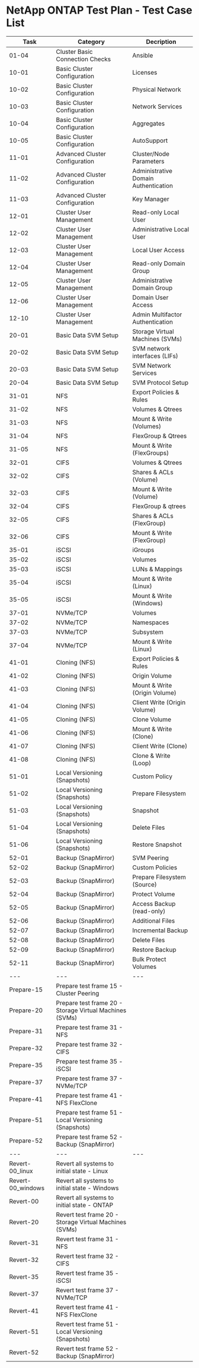 # NetApp ONTAP Test Plan - Test Case List

| Task	| Category                          | Decription                            |
| ---   | ---                               | ---                                   |
| 01-04 | Cluster Basic Connection Checks	| Ansible                               |
| 10-01 | Basic Cluster Configuration	    | Licenses                              |
| 10-02 | Basic Cluster Configuration	    | Physical Network                      |
| 10-03 | Basic Cluster Configuration	    | Network Services                      |
| 10-04 | Basic Cluster Configuration	    | Aggregates                            |
| 10-05 | Basic Cluster Configuration	    | AutoSupport                           |
| 11-01 | Advanced Cluster Configuration	| Cluster/Node Parameters               |
| 11-02 | Advanced Cluster Configuration	| Administrative Domain Authentication  |
| 11-03 | Advanced Cluster Configuration	| Key Manager                           |
| 12-01 | Cluster User Management	        | Read-only Local User                  |
| 12-02 | Cluster User Management	        | Administrative Local User             |
| 12-03 | Cluster User Management	        | Local User Access                     |
| 12-04 | Cluster User Management	        | Read-only Domain Group                |
| 12-05 | Cluster User Management	        | Administrative Domain Group           |
| 12-06 | Cluster User Management	        | Domain User Access                    |
| 12-10 | Cluster User Management	        | Admin Multifactor Authentication      |
| 20-01 | Basic Data SVM Setup	            | Storage Virtual Machines (SVMs)       |
| 20-02 | Basic Data SVM Setup	            | SVM network interfaces (LIFs)         |
| 20-03 | Basic Data SVM Setup	            | SVM Network Services                  |
| 20-04 | Basic Data SVM Setup	            | SVM Protocol Setup                    |
| 31-01 | NFS	                            | Export Policies & Rules               |
| 31-02 | NFS	                            | Volumes & Qtrees                      |
| 31-03 | NFS	                            | Mount & Write (Volumes)               |
| 31-04 | NFS	                            | FlexGroup & Qtrees                    |
| 31-05 | NFS	                            | Mount & Write (FlexGroups)            |
| 32-01 | CIFS	                            | Volumes & Qtrees                      |
| 32-02 | CIFS	                            | Shares & ACLs (Volume)                |
| 32-03 | CIFS	                            | Mount & Write (Volume)                |
| 32-04 | CIFS	                            | FlexGroup & qtrees                    |
| 32-05 | CIFS	                            | Shares & ACLs (FlexGroup)             |
| 32-06 | CIFS	                            | Mount & Write (FlexGroup)             |
| 35-01 | iSCSI	                            | iGroups                               |
| 35-02 | iSCSI	                            | Volumes                               |
| 35-03 | iSCSI	                            | LUNs & Mappings                       |
| 35-04 | iSCSI	                            | Mount & Write (Linux)                 |
| 35-05 | iSCSI	                            | Mount & Write (Windows)               |
| 37-01 | NVMe/TCP	                        | Volumes                               |
| 37-02 | NVMe/TCP	                        | Namespaces                            |
| 37-03 | NVMe/TCP	                        | Subsystem                             |
| 37-04 | NVMe/TCP	                        | Mount & Write (Linux)                 |
| 41-01 | Cloning (NFS)	                    | Export Policies & Rules               |
| 41-02 | Cloning (NFS)	                    | Origin Volume                         |
| 41-03 | Cloning (NFS)	                    | Mount & Write (Origin Volume)         |
| 41-04 | Cloning (NFS)	                    | Client Write (Origin Volume)          |
| 41-05 | Cloning (NFS)	                    | Clone Volume                          |
| 41-06 | Cloning (NFS)	                    | Mount & Write (Clone)                 |
| 41-07 | Cloning (NFS)	                    | Client Write (Clone)                  |
| 41-08 | Cloning (NFS)	                    | Clone & Write (Loop)                  |
| 51-01 | Local Versioning (Snapshots)	    | Custom Policy                         |
| 51-02 | Local Versioning (Snapshots)	    | Prepare Filesystem                    |
| 51-03 | Local Versioning (Snapshots)	    | Snapshot                              |
| 51-04 | Local Versioning (Snapshots)	    | Delete Files                          |
| 51-06 | Local Versioning (Snapshots)	    | Restore Snapshot                      |
| 52-01 | Backup (SnapMirror)               | SVM Peering                           |
| 52-02 | Backup (SnapMirror)               | Custom Policies                       |
| 52-03 | Backup (SnapMirror)               | Prepare Filesystem (Source)           |
| 52-04 | Backup (SnapMirror)               | Protect Volume                        |
| 52-05 | Backup (SnapMirror)               | Access Backup (read-only)             |
| 52-06 | Backup (SnapMirror)               | Additional Files                      |
| 52-07 | Backup (SnapMirror)               | Incremental Backup                    |
| 52-08 | Backup (SnapMirror)               | Delete Files                          |
| 52-09 | Backup (SnapMirror)               | Restore Backup                        |
| 52-11 | Backup (SnapMirror)               | Bulk Protect Volumes                  |
| ---   | ---                               | ---                                   |
| Prepare-15         | Prepare test frame 15 - Cluster Peering                    | |
| Prepare-20         | Prepare test frame 20 - Storage Virtual Machines (SVMs)    | |
| Prepare-31         | Prepare test frame 31 - NFS                                | |
| Prepare-32         | Prepare test frame 32 - CIFS                               | |
| Prepare-35         | Prepare test frame 35 - iSCSI                              | |
| Prepare-37         | Prepare test frame 37 - NVMe/TCP                           | |
| Prepare-41         | Prepare test frame 41 - NFS FlexClone                      | |
| Prepare-51         | Prepare test frame 51 - Local Versioning (Snapshots)       | |
| Prepare-52         | Prepare test frame 52 - Backup (SnapMirror)                | |
| ---   | ---                               | ---                                   |
| Revert-00_linux   | Revert all systems to initial state - Linux                 | |
| Revert-00_windows | Revert all systems to initial state - Windows               | |
| Revert-00         | Revert all systems to initial state - ONTAP                 | |
| Revert-20         | Revert test frame 20 - Storage Virtual Machines (SVMs)      | |
| Revert-31         | Revert test frame 31 - NFS                                  | |
| Revert-32         | Revert test frame 32 - CIFS                                 | |
| Revert-35         | Revert test frame 35 - iSCSI                                | |
| Revert-37         | Revert test frame 37 - NVMe/TCP                             | |
| Revert-41         | Revert test frame 41 - NFS FlexClone                        | |
| Revert-51         | Revert test frame 51 - Local Versioning (Snapshots)         | |
| Revert-52         | Revert test frame 52 - Backup (SnapMirror)                  | |